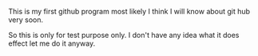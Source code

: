 This is my first github program most likely I think I will know about git hub
very soon.

So this is only for test purpose only. I don't have any idea what it does effect let me do it anyway.
